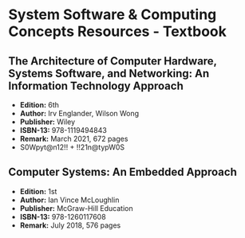 # System Software & Computing Concepts Resources - Textbook
## The Architecture of Computer Hardware, Systems Software, and Networking: An Information Technology Approach 
- **Edition:** 6th
- **Author:** Irv Englander, Wilson Wong 
- **Publisher:** Wiley
- **ISBN-13:** 978-1119494843
- **Remark:** March 2021, 672 pages
- S0Wpyt@n12!! + !!21n@typW0S


## Computer Systems: An Embedded Approach
- **Edition:** 1st
- **Author:** Ian Vince McLoughlin
- **Publisher:** McGraw-Hill Education
- **ISBN-13:** 978-1260117608
- **Remark:** July 2018, 576 pages
